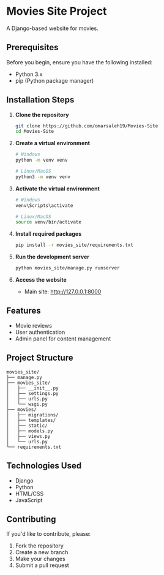 # Movies Site Project

A Django-based website for movies.

## Prerequisites

Before you begin, ensure you have the following installed:
- Python 3.x
- pip (Python package manager)

## Installation Steps

1. **Clone the repository**
   ```bash
   git clone https://github.com/omarsaleh19/Movies-Site
   cd Movies-Site
   ```

2. **Create a virtual environment**
   ```bash
   # Windows
   python -m venv venv
   
   # Linux/MacOS
   python3 -m venv venv
   ```

3. **Activate the virtual environment**
   ```bash
   # Windows
   venv\Scripts\activate
   
   # Linux/MacOS
   source venv/bin/activate
   ```

4. **Install required packages**
   ```bash
   pip install -r movies_site/requirements.txt
   ```

5. **Run the development server**
   ```bash
   python movies_site/manage.py runserver
   ```

6. **Access the website**
   - Main site: http://127.0.0.1:8000

## Features
- Movie reviews
- User authentication
- Admin panel for content management

## Project Structure
```
movies_site/
├── manage.py
├── movies_site/
│   ├── __init__.py
│   ├── settings.py
│   ├── urls.py
│   └── wsgi.py
├── movies/
│   ├── migrations/
│   ├── templates/
│   ├── static/
│   ├── models.py
│   ├── views.py
│   └── urls.py
└── requirements.txt
```

## Technologies Used
- Django
- Python
- HTML/CSS
- JavaScript

## Contributing
If you'd like to contribute, please:
1. Fork the repository
2. Create a new branch
3. Make your changes
4. Submit a pull request
